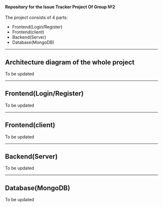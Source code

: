 #### Repository for the Issue Tracker Project Of Group №2

The project consists of 4 parts: 
* Frontend(Login/Register)
* Frontend(client)
* Backend(Server)
* Database(MongoDB)

----

## Architecture diagram of the whole project

To be updated

---

## Frontend(Login/Register)

To be updated

---

## Frontend(client)

To be updated

---

## Backend(Server)

To be updated

---

## Database(MongoDB)

To be updated
